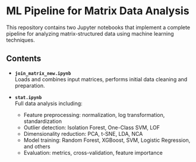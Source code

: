 # ML Pipeline for Matrix Data Analysis

This repository contains two Jupyter notebooks that implement a complete pipeline for analyzing matrix-structured data using machine learning techniques.

## Contents

- **`join_matrix_new.ipynb`**  
  Loads and combines input matrices, performs initial data cleaning and preparation.

- **`stat.ipynb`**  
  Full data analysis including:
  - Feature preprocessing: normalization, log transformation, standardization
  - Outlier detection: Isolation Forest, One-Class SVM, LOF
  - Dimensionality reduction: PCA, t-SNE, LDA, NCA
  - Model training: Random Forest, XGBoost, SVM, Logistic Regression, and others
  - Evaluation: metrics, cross-validation, feature importance
